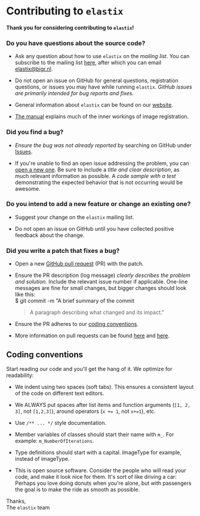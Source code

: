 # Contributing to `elastix` #

**Thank you for considering contributing to `elastix`!**


### Do you have questions about the source code? ###

* Ask any question about how to use `elastix` on the _mailing list_. You can subscribe to the mailing list [here](http://lists.bigr.nl/mailman/listinfo/elastix), after which you can email elastix@bigr.nl.

* Do not open an issue on GitHub for general questions, registration questions, or issues you may have while running `elastix`. _GitHub issues are primarily intended for bug reports and fixes._

* General information about `elastix` can be found on our [website](http://elastix.isi.uu.nl/).

* [The manual](http://elastix.isi.uu.nl/download/elastix_manual_v4.8.pdf) explains much of the inner workings of image registration.

### Did you find a bug? ###

* _Ensure the bug was not already reported_ by searching on GitHub under [Issues](https://github.com/SuperElastix/elastix/issues).

* If you're unable to find an open issue addressing the problem, you can [open a new one](https://github.com/SuperElastix/elastix/issues/new). Be sure to include a _title and clear description_, as much relevant information as possible. A _code sample with a test_ demonstrating the expected behavior that is not occurring would be awesome.

### Do you intend to add a new feature or change an existing one? ###

* Suggest your change on the `elastix` mailing list.

* Do not open an issue on GitHub until you have collected positive feedback about the change.

### Did you write a patch that fixes a bug? ###

* Open a new [GitHub pull request](https://github.com/SuperElastix/elastix/pull/new/develop) (PR) with the patch.

* Ensure the PR description (log message) _clearly describes the problem and solution_. Include the relevant issue number if applicable. One-line messages are fine for small changes, but bigger changes should look like this:  
    $ git commit -m "A brief summary of the commit
    > 
    > A paragraph describing what changed and its impact."

* Ensure the PR adheres to our [coding conventions](#coding-conventions).

* More information on pull requests can be found [here](https://help.github.com/articles/creating-a-pull-request/) and [here](https://gist.github.com/Chaser324/ce0505fbed06b947d962).

<!--
### **Do you want to contribute to the `elastix` documentation?*

* Please read [Contributing to the Rails Documentation](http://edgeguides.rubyonrails.org/contributing_to_ruby_on_rails.html#contributing-to-the-rails-documentation).
-->


## Coding conventions ##

Start reading our code and you'll get the hang of it. We optimize for readability:

* We indent using two spaces (soft tabs). This ensures a consistent layout of the code on different text editors. 

* We ALWAYS put spaces after list items and function arguments (`[1, 2, 3]`, not `[1,2,3]`), around operators (`x += 1`, not `x+=1`), etc.

* Use `/** ... */` style documentation.

* Member variables of classes should start their name with `m_`. For example: `m_NumberOfIterations`.

* Type definitions should start with a capital. ImageType for example, instead of imageType. 

* This is open source software. Consider the people who will read your code, and make it look nice for them. It's sort of like driving a car: Perhaps you love doing donuts when you're alone, but with passengers the goal is to make the ride as smooth as possible.

Thanks,  
The `elastix` team
